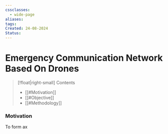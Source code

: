 ```yaml
---
cssclasses:
  - wide-page
aliases: 
tags: 
Created: 24-08-2024
Status:
---
```

# Emergency Communication Network Based On Drones

> [!float|right-small] Contents
>
> - [[#Motivation]]
> - [[#Objective]]
> - [[#Methodology]]
### Motivation
To form ax